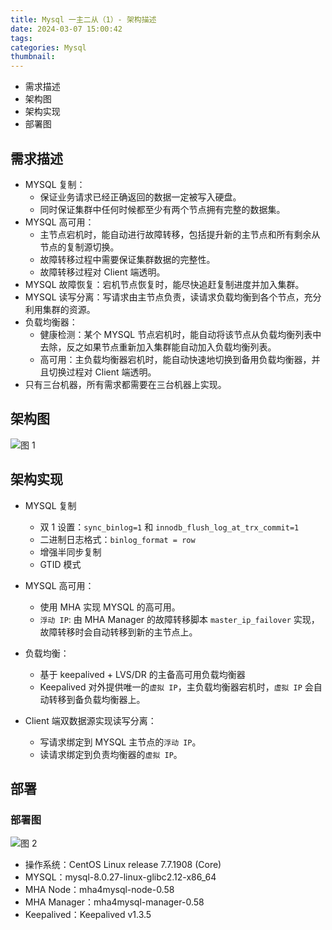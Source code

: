 ```yaml
---
title: Mysql 一主二从（1）- 架构描述
date: 2024-03-07 15:00:42
tags:
categories: Mysql
thumbnail:
---
```


- 需求描述
- 架构图
- 架构实现
- 部署图

<!--more-->

## 需求描述

- MYSQL 复制：
  - 保证业务请求已经正确返回的数据一定被写入硬盘。
  - 同时保证集群中任何时候都至少有两个节点拥有完整的数据集。
- MYSQL 高可用：
  - 主节点宕机时，能自动进行故障转移，包括提升新的主节点和所有剩余从节点的复制源切换。
  - 故障转移过程中需要保证集群数据的完整性。
  - 故障转移过程对 Client 端透明。
- MYSQL 故障恢复：宕机节点恢复时，能尽快追赶复制进度并加入集群。
- MYSQL 读写分离：写请求由主节点负责，读请求负载均衡到各个节点，充分利用集群的资源。
- 负载均衡器：
  - 健康检测：某个 MYSQL 节点宕机时，能自动将该节点从负载均衡列表中去除，反之如果节点重新加入集群能自动加入负载均衡列表。
  - 高可用：主负载均衡器宕机时，能自动快速地切换到备用负载均衡器，并且切换过程对 Client 端透明。
- 只有三台机器，所有需求都需要在三台机器上实现。

## 架构图

![图 1](1_master_2_slave_arch.png)

## 架构实现

- MYSQL 复制
  - 双 1 设置：`sync_binlog=1`  和 `innodb_flush_log_at_trx_commit=1` 
  - 二进制日志格式：`binlog_format = row`
  - 增强半同步复制
  - GTID 模式
- MYSQL 高可用：
  - 使用 MHA 实现 MYSQL 的高可用。
  - `浮动 IP`:  由 MHA Manager 的故障转移脚本 `master_ip_failover` 实现，故障转移时会自动转移到新的主节点上。

- 负载均衡：
  - 基于 keepalived + LVS/DR 的主备高可用负载均衡器
  - Keepalived 对外提供唯一的`虚拟 IP`，主负载均衡器宕机时，`虚拟 IP` 会自动转移到备负载均衡器上。
- Client 端双数据源实现读写分离：
  - 写请求绑定到 MYSQL 主节点的`浮动 IP`。
  - 读请求绑定到负责均衡器的`虚拟 IP`。

## 部署

### 部署图

![图 2](1_master_2_slave_deploy.png)

- 操作系统：CentOS Linux release 7.7.1908 (Core)
- MYSQL：mysql-8.0.27-linux-glibc2.12-x86_64
- MHA Node：mha4mysql-node-0.58
- MHA Manager：mha4mysql-manager-0.58
- Keepalived：Keepalived v1.3.5